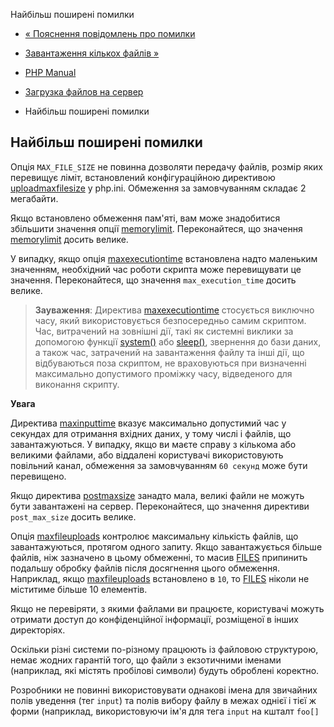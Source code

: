 Найбільш поширені помилки

-   [« Пояснення повідомлень про помилки](features.file-upload.errors.html)
    
-   [Завантаження кількох файлів »](features.file-upload.multiple.html)
    
-   [PHP Manual](index.md)
    
-   [Загрузка файлов на сервер](features.file-upload.html)
    
-   Найбільш поширені помилки
    

## Найбільш поширені помилки

Опція `MAX_FILE_SIZE` не повинна дозволяти передачу файлів, розмір яких перевищує ліміт, встановлений конфігураційною директивою [uploadmaxfilesize](ini.core.html#ini.upload-max-filesize) у php.ini. Обмеження за замовчуванням складає 2 мегабайти.

Якщо встановлено обмеження пам'яті, вам може знадобитися збільшити значення опції [memorylimit](ini.core.html#ini.memory-limit). Переконайтеся, що значення [memorylimit](ini.core.html#ini.memory-limit) досить велике.

У випадку, якщо опція [maxexecutiontime](info.configuration.html#ini.max-execution-time) встановлена ​​надто маленьким значенням, необхідний час роботи скрипта може перевищувати це значення. Переконайтеся, що значення `max_execution_time` досить велике.

> **Зауваження**: Директива [maxexecutiontime](info.configuration.html#ini.max-execution-time) стосується виключно часу, який використовується безпосередньо самим скриптом. Час, витрачений на зовнішні дії, такі як системні виклики за допомогою функції [system()](function.system.md) або [sleep()](function.sleep.md), звернення до бази даних, а також час, затрачений на завантаження файлу та інші дії, що відбуваються поза скриптом, не враховуються при визначенні максимально допустимого проміжку часу, відведеного для виконання скрипту.

**Увага**

Директива [maxinputtime](info.configuration.html#ini.max-input-time) вказує максимально допустимий час у секундах для отримання вхідних даних, у тому числі і файлів, що завантажуються. У випадку, якщо ви маєте справу з кількома або великими файлами, або віддалені користувачі використовують повільний канал, обмеження за замовчуванням `60 секунд` може бути перевищено.

Якщо директива [postmaxsize](ini.core.html#ini.post-max-size) занадто мала, великі файли не можуть бути завантажені на сервер. Переконайтеся, що значення директиви `post_max_size` досить велике.

Опція [maxfileuploads](ini.core.html#ini.max-file-uploads) контролює максимальну кількість файлів, що завантажуються, протягом одного запиту. Якщо завантажується більше файлів, ніж зазначено в цьому обмеженні, то масив [FILES](reserved.variables.files.md) припинить подальшу обробку файлів після досягнення цього обмеження. Наприклад, якщо [maxfileuploads](ini.core.html#ini.max-file-uploads) встановлено в `10`, то [FILES](reserved.variables.files.md) ніколи не міститиме більше 10 елементів.

Якщо не перевіряти, з якими файлами ви працюєте, користувачі можуть отримати доступ до конфіденційної інформації, розміщеної в інших директоріях.

Оскільки різні системи по-різному працюють із файловою структурою, немає жодних гарантій того, що файли з екзотичними іменами (наприклад, які містять пробілові символи) будуть оброблені коректно.

Розробники не повинні використовувати однакові імена для звичайних полів уведення (тег `input`) та полів вибору файлу в межах однієї і тієї ж форми (наприклад, використовуючи ім'я для тега `input` на кшталт `foo[]`